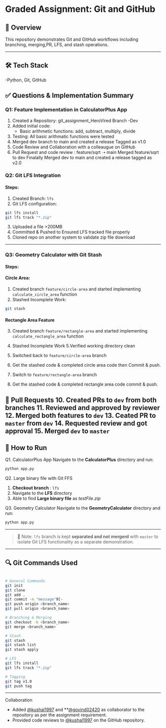 # Graded Assignment: Git and GitHub

## 📘 Overview

This repository demonstrates Git and GitHub workflows including branching, merging,PR, LFS, and stash operations.

---

## 🛠 Tech Stack 

-Python, Git, GitHub


## ✅ Questions & Implementation Summary



### **Q1: Feature Implementation in CalculatorPlus App**

1. Created a Repository: git_assignment_HeroVired Branch -Dev
2. Added initial code:
    - Basic arithmetic functions: add, subtract, multiply, divide
3. Testing: All basic arithmatic functions were tested
4. Merged dev branch to main and created a release Tagged as v1.0
5. Code Review and Collaboration with a colleaugue on GitHub
6. Pull Request and code review : feature/sqrt ➝ main Merged feature/sqrt to dev Finalally Merged dev to main and created a release tagged as v2.0


### **Q2: Git LFS Integration**
#### Steps:

1. Created Branch: `lfs`
2. Git LFS configuration:
```bash command
git lfs install
git lfs track "*.zip"
```
3.  Uploaded a file >200MB
4. Committed & Pushed to Ensured LFS tracked file properly
5. Cloned repo on another system to validate zip file download

---

### **Q3: Geometry Calculator with Git Stash**
#### Steps:
#### Circle Area:

1. Created branch  `feature/circle-area` and started implementing `calculate_circle_area` function
2. Stashed Incomplete Work:
```bash
git stash
```

####  Rectangle Area Feature

3. Created branch `feature/rectangle-area` and started implementing `calculate_rectangle_area` function
4. Stashed Incomplete Work
5.Verified working directory clean


6. Switched back to `feature/circle-area` branch
7. Get the stashed code & completed circle area code then Commit & push.
8. Switch to `feature/rectangle-area` branch
9.  Get the stashed code & completed rectangle area code commit & push.

 🔁 Pull Requests
10. Created PRs to `dev` from both branches
11. Reviewed and approved by reviewer
12. Merged both features to `dev`
13. Ceated PR to `master` from `dev`
14. Requested review and got approval
15. Merged `dev` to `master`
---

## **🚀 How to Run**

 Q1. CalculatorPlus App
Navigate to the **CalculatorPlus** directory and run:
```bash
python app.py
```

 Q2. Large binary file with Git FFS
1. **Checkout branch** : `lfs`
2. Navigate to the **LFS** directory 
3. Able to find **Large binary file** as *testFile.zip*

 Q3. Geometry Calculator
Navigate to the **GeometryCalculator** directory and run:
```bash
python app.py
```
---


> 📌 Note: `lfs` branch is kept **separated and not mergerd** with `master` to isolate  Git LFS functionality as a separate demonstration.

---

## 🔍 Git Commands Used

``` bash

# General Commands
git init
git clone
git add .
git commit -m "message"9[-
git push origin <branch_name>
git pull origin <branch_name>

# Branching & Merging
git checkout -b <branch_name>
git merge <branch_name>

# Stash
git stash
git stash list
git stash apply

# LFS
git lfs install
git lfs track "*.zip"

# Tagging
git tag v1.0
git push tag
```

---

Collaboration

- Added [@kushal1997](https://github.com/kushal1997) and **[@govind02420](https://github.com/govind02420) as collaborator to the repository as per the assignment requirement.
- Provided code reviews to [@kushal1997](https://github.com/kushal1997) on the GitHub repository.

